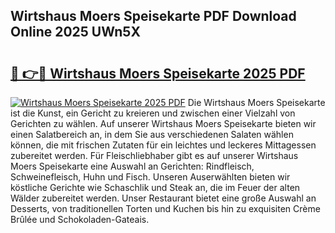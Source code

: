 ## Wirtshaus Moers Speisekarte PDF Download Online 2025 UWn5X

# <h2><a href="http://gccagf.nevu.top/?p=Wirtshaus+Moers+Speisekarte">🔗 👉🔴 Wirtshaus Moers Speisekarte 2025 PDF</a></h2>

[![Wirtshaus Moers Speisekarte 2025 PDF](https://i.imgur.com/dBaPXMq.png)](http://gccagf.nevu.top/?p=Wirtshaus+Moers+Speisekarte)
Die Wirtshaus Moers Speisekarte ist die Kunst, ein Gericht zu kreieren und zwischen einer Vielzahl von Gerichten zu wählen. Auf unserer Wirtshaus Moers Speisekarte bieten wir einen Salatbereich an, in dem Sie aus verschiedenen Salaten wählen können, die mit frischen Zutaten für ein leichtes und leckeres Mittagessen zubereitet werden. Für Fleischliebhaber gibt es auf unserer Wirtshaus Moers Speisekarte eine Auswahl an Gerichten: Rindfleisch, Schweinefleisch, Huhn und Fisch. Unseren Auserwählten bieten wir köstliche Gerichte wie Schaschlik und Steak an, die im Feuer der alten Wälder zubereitet werden. Unser Restaurant bietet eine große Auswahl an Desserts, von traditionellen Torten und Kuchen bis hin zu exquisiten Crème Brûlée und Schokoladen-Gateais.
